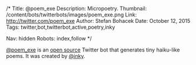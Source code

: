 /*
Title: @poem_exe
Description: Micropoetry.
Thumbnail: /content/bots/twitterbots/images/poem_exe.png
Link: http://twitter.com/poem_exe
Author: Stefan Bohacek
Date: October 12, 2015
Tags: twitter,bot,twitterbot,active,poetry,inky

Nav: hidden
Robots: index,follow
*/

[@poem_exe](https://twitter.com/poem_exe) is an [open source](https://github.com/inky/bots/tree/develop/poem_exe) Twitter bot that generates tiny haiku-like poems. It was created by [@inky](https://twitter.com/inky).
